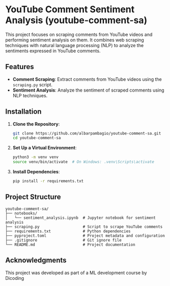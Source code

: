 # YouTube Comment Sentiment Analysis (youtube-comment-sa)

This project focuses on scraping comments from YouTube videos and performing sentiment analysis on them. It combines web scraping techniques with natural language processing (NLP) to analyze the sentiments expressed in YouTube comments.

## Features

* **Comment Scraping**: Extract comments from YouTube videos using the `scraping.py` script.
* **Sentiment Analysis**: Analyze the sentiment of scraped comments using NLP techniques.

## Installation

1. **Clone the Repository**:

   ```bash
   git clone https://github.com/albarpambagio/youtube-comment-sa.git
   cd youtube-comment-sa
   ```


2. **Set Up a Virtual Environment**:

   ```bash
   python3 -m venv venv
   source venv/bin/activate  # On Windows: .venv\Scripts\activate
   ```


3. **Install Dependencies**:

   ```bash
   pip install -r requirements.txt
   ```



## Project Structure

```plaintext
youtube-comment-sa/
├── notebooks/
│   └── sentiment_analysis.ipynb  # Jupyter notebook for sentiment analysis
├── scraping.py                   # Script to scrape YouTube comments
├── requirements.txt              # Python dependencies
├── pyproject.toml                # Project metadata and configuration
├── .gitignore                    # Git ignore file
└── README.md                     # Project documentation
```


## Acknowledgments

This project was developed as part of a ML development course by Dicoding




